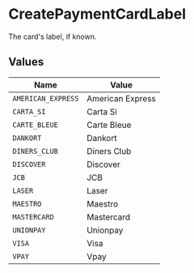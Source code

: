 # CreatePaymentCardLabel

The card's label, if known.


## Values

| Name               | Value              |
| ------------------ | ------------------ |
| `AMERICAN_EXPRESS` | American Express   |
| `CARTA_SI`         | Carta Si           |
| `CARTE_BLEUE`      | Carte Bleue        |
| `DANKORT`          | Dankort            |
| `DINERS_CLUB`      | Diners Club        |
| `DISCOVER`         | Discover           |
| `JCB`              | JCB                |
| `LASER`            | Laser              |
| `MAESTRO`          | Maestro            |
| `MASTERCARD`       | Mastercard         |
| `UNIONPAY`         | Unionpay           |
| `VISA`             | Visa               |
| `VPAY`             | Vpay               |